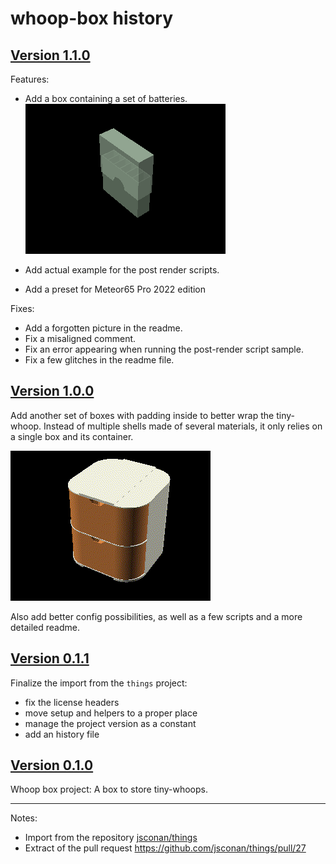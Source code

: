 # whoop-box history

## [Version 1.1.0](https://github.com/jsconan/whoop-box/releases/tag/1.1.0)

Features:

-   Add a box containing a set of batteries.
    ![batteries box](https://github.com/jsconan/whoop-box/raw/fc9cc20544537ea17bdea6db81249c1dae674a7f/doc/battery-boxes.png)

-   Add actual example for the post render scripts.
-   Add a preset for Meteor65 Pro 2022 edition

Fixes:

-   Add a forgotten picture in the readme.
-   Fix a misaligned comment.
-   Fix an error appearing when running the post-render script sample.
-   Fix a few glitches in the readme file.

## [Version 1.0.0](https://github.com/jsconan/whoop-box/releases/tag/1.0.0)

Add another set of boxes with padding inside to better wrap the tiny-whoop. Instead of multiple shells made of several materials, it only relies on a single box and its container.

![whoop box](https://github.com/jsconan/whoop-box/raw/15bea75bbe9900c055b9b76e4542200f979de468/doc/whoop-boxes.gif)

Also add better config possibilities, as well as a few scripts and a more detailed readme.

## [Version 0.1.1](https://github.com/jsconan/whoop-box/releases/tag/0.1.1)

Finalize the import from the `things` project:

-   fix the license headers
-   move setup and helpers to a proper place
-   manage the project version as a constant
-   add an history file

## [Version 0.1.0](https://github.com/jsconan/whoop-box/releases/tag/0.1.0)

Whoop box project: A box to store tiny-whoops.

---

Notes:

-   Import from the repository [jsconan/things](https://github.com/jsconan/things)
-   Extract of the pull request https://github.com/jsconan/things/pull/27

